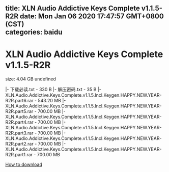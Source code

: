 
title: XLN Audio Addictive Keys Complete v1.1.5-R2R
date: Mon Jan 06 2020 17:47:57 GMT+0800 (CST)    
categories: baidu
---

# XLN Audio Addictive Keys Complete v1.1.5-R2R
size: 4.04 GB
 undefined
 
|- 下载必读.txt - 330 B
|- 解压密码.txt - 35 B
|- XLN.Audio.Addictive.Keys.Complete.v1.1.5.Incl.Keygen.HAPPY.NEW.YEAR-R2R.part6.rar - 543.20 MB
|- XLN.Audio.Addictive.Keys.Complete.v1.1.5.Incl.Keygen.HAPPY.NEW.YEAR-R2R.part5.rar - 700.00 MB
|- XLN.Audio.Addictive.Keys.Complete.v1.1.5.Incl.Keygen.HAPPY.NEW.YEAR-R2R.part4.rar - 700.00 MB
|- XLN.Audio.Addictive.Keys.Complete.v1.1.5.Incl.Keygen.HAPPY.NEW.YEAR-R2R.part3.rar - 700.00 MB
|- XLN.Audio.Addictive.Keys.Complete.v1.1.5.Incl.Keygen.HAPPY.NEW.YEAR-R2R.part2.rar - 700.00 MB
|- XLN.Audio.Addictive.Keys.Complete.v1.1.5.Incl.Keygen.HAPPY.NEW.YEAR-R2R.part1.rar - 700.00 MB

[How to download](https://bpcam.bemobtrk.com/go/2ceec3aa-1ca2-46d6-b9ff-aaa5c184517c?jno=4377)